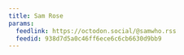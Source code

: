 ```yaml
---
title: Sam Rose
params:
  feedlink: https://octodon.social/@samwho.rss
  feedid: 938d7d5a0c46ff6ece6c6cb6630d9bb9
---
```

